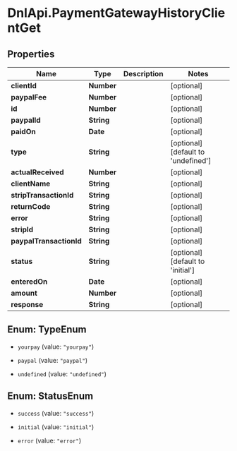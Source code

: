 # DnlApi.PaymentGatewayHistoryClientGet

## Properties
Name | Type | Description | Notes
------------ | ------------- | ------------- | -------------
**clientId** | **Number** |  | [optional] 
**paypalFee** | **Number** |  | [optional] 
**id** | **Number** |  | [optional] 
**paypalId** | **String** |  | [optional] 
**paidOn** | **Date** |  | [optional] 
**type** | **String** |  | [optional] [default to &#39;undefined&#39;]
**actualReceived** | **Number** |  | [optional] 
**clientName** | **String** |  | [optional] 
**stripTransactionId** | **String** |  | [optional] 
**returnCode** | **String** |  | [optional] 
**error** | **String** |  | [optional] 
**stripId** | **String** |  | [optional] 
**paypalTransactionId** | **String** |  | [optional] 
**status** | **String** |  | [optional] [default to &#39;initial&#39;]
**enteredOn** | **Date** |  | [optional] 
**amount** | **Number** |  | [optional] 
**response** | **String** |  | [optional] 


<a name="TypeEnum"></a>
## Enum: TypeEnum


* `yourpay` (value: `"yourpay"`)

* `paypal` (value: `"paypal"`)

* `undefined` (value: `"undefined"`)




<a name="StatusEnum"></a>
## Enum: StatusEnum


* `success` (value: `"success"`)

* `initial` (value: `"initial"`)

* `error` (value: `"error"`)




